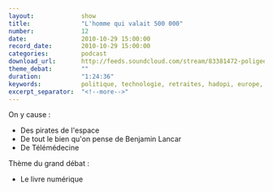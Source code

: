 ```yaml
---
layout:             show
title:              "L'homme qui valait 500 000"
number:             12
date:               2010-10-29 15:00:00
record_date:        2010-10-29 15:00:00
categories:         podcast
download_url:       http://feeds.soundcloud.com/stream/83381472-poligeek-12-lhomme-qui-valait-500-000.mp3
theme_debat:        ""
duration:           "1:24:36"
keywords:           politique, technologie, retraites, hadopi, europe, sarkozy, ebook, epub, livre
excerpt_separator:  "<!--more-->"
---
```



On y cause :

- Des pirates de l'espace
- De tout le bien qu'on pense de Benjamin Lancar
- De Télémédecine

Thème du grand débat :

- Le livre numérique
